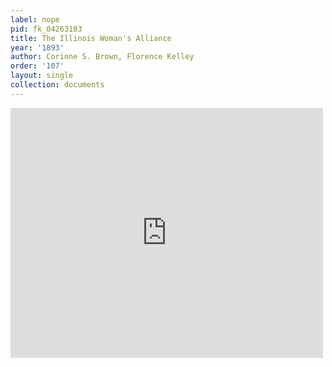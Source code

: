 ```yaml
---
label: nope
pid: fk_04263183
title: The Illinois Woman's Alliance
year: '1893'
author: Corinne S. Brown, Florence Kelley
order: '107'
layout: single
collection: documents
---
```

<iframe src="https://northwestern.app.box.com/embed/s/6e330oqqwptmv8dcoxqjmbts04trzbt9?sortColumn=date&view=list" width="500" height="400" frameborder="0" allowfullscreen webkitallowfullscreen msallowfullscreen></iframe>
